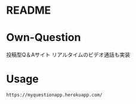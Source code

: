 # README

# Own-Question

投稿型Q＆Aサイト
リアルタイムのビデオ通話も実装


# Usage

```
https://myquestionapp.herokuapp.com/
```


 
